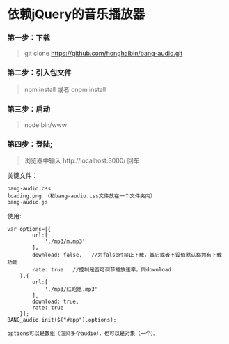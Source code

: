 # 依赖jQuery的音乐播放器
### 第一步：下载

> git clone https://github.com/honghaibin/bang-audio.git

### 第二步：引入包文件

> npm install 或者 cnpm install 

### 第三步：启动

> node bin/www  

### 第四步：登陆;

> 浏览器中输入 http://localhost:3000/ 回车

关键文件：
```
bang-audio.css 
loading.png （和bang-audio.css文件放在一个文件夹内）
bang-audio.js   
```

使用:
```
var options=[{
		url:[
			'./mp3/m.mp3'
		],
		download: false,   //为false时禁止下载，其它或者不设值默认都拥有下载功能
		rate: true   //控制是否可调节播放速率，同download
	},{
		url:[
			'./mp3/红昭愿.mp3'
		],
		download: true,   
		rate: true
	}];
BANG_audio.init($("#app"),options);

options可以是数组（渲染多个audio），也可以是对象（一个）。
```

